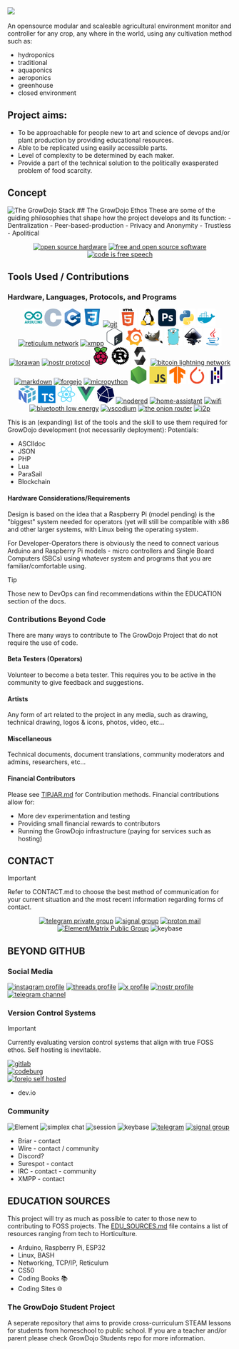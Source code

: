 <img src="https://github.com/Grow-Dojo/GrowDojo/blob/main/img/growdojoheader-alpha-one.jpg" />
<!--- readme.md version 1.3.7
File contributors:
• @Rhizosphere
• @sean-michael-starr
ToDo:
- Add Mastodon address
- Add steemit and Odysee 
- Create and add more community links
- Writeup CONTACT.md and header
- Upload PGP key
- Create centralized to-do for all docs work
- diagrams 
- litepaper
- whitepaper
- gitbook link
- DIP & DIP-Ideas
- Data storage over distributed networks
- Environment monitor network
- GrowDojo Stack Explained
- GLOSSARY.md
--->

An opensource modular and scaleable agricultural environment monitor and controller for any crop, any where in the world, using any cultivation method such as:
  - hydroponics
  - traditional
  - aquaponics
  - aeroponics
  - greenhouse
  - closed environment
## Project aims: 
- To be approachable for people new to art and science of devops and/or plant production by providing educational resources.
- Able to be replicated using easily accessible parts.
- Level of complexity to be determined by each maker.
- Provide a part of the technical solution to the politically exasperated problem of food scarcity.
## Concept
<img src="https://github.com/Sean-Michael-Starr/GrowDojo/blob/main/img/GrowDojoStackConcept-v1.png" alt="The GrowDojo Stack" />
<!--
Stack Ideas:
GrowDojo Master - gives feedback to operators 
GrowDojo Station
GrowDojo Terminal
GrowDojo Rhizome
GrowDojo Hub
-->
## The GrowDojo Ethos
These are some of the guiding philosophies that shape how the project develops and its function:
- Dentralization
- Peer-based-production
- Privacy and Anonymity
- Trustless 
- Apolitical
<p align="center">
<a href="https://oshwa.org/">
<img src="https://upload.wikimedia.org/wikipedia/commons/f/fd/Open-source-hardware-logo.svg" alt="open source hardware" height="100" width="95" /></a> 
<a href="https://freeopensourcesoftware.org//index.php/Main_Page"> <img src="https://upload.wikimedia.org/wikipedia/commons/3/31/Free_and_open-source_software_logo_%282009%29.svg" alt="free and open source software" height="100" width="100" /></a> 
<a href="https://codeisfreespeech.com/">
<img src="https://www.codeisfreespeech.com/cfs-banner.jpg" alt="code is free speech" /></a>
</p>

## Tools Used / Contributions 
<!-- to split into sections of their own
### Hardware
<p align="center">


### Systems
<p align="center">


### Languages In Use / To Be Used
<p align="center">


### Languages To Be Explored
<p align="center">


### Protocols
<p align="center">


### Software (recommended)
<p align="center">

--> 
### Hardware, Languages, Protocols, and Programs
<p align="center"> 
<a href="https://www.arduino.cc/" target="arduino"> <img src="https://github.com/devicons/devicon/blob/master/icons/arduino/arduino-original-wordmark.svg" alt="arduino" width="40" height="40"/></a> <a href="https://www.cprogramming.com/" target="_blank"> <img src="https://github.com/devicons/devicon/blob/master/icons/c/c-original.svg" alt="c" width="40" height="40"/></a> <a href="https://www.w3schools.com/cpp/" target="_blank"> <img src="https://github.com/devicons/devicon/blob/master/icons/cplusplus/cplusplus-original.svg" alt="cplusplus" width="40" height="40"/></a> <a href="https://www.w3schools.com/css/" target="_blank"> <img src="https://github.com/devicons/devicon/blob/master/icons/css3/css3-original.svg" alt="css3" width="40" height="40"/></a> <a href="https://git-scm.com/" target="_blank"> <img src="https://www.vectorlogo.zone/logos/git-scm/git-scm-icon.svg" alt="git" width="40" height="40"/></a> <a href="https://www.w3.org/html/" target="_blank"> <img src="https://github.com/devicons/devicon/blob/master/icons/html5/html5-original-wordmark.svg" alt="html5" width="40" height="40"/></a> <a href="https://www.linux.org/" target="_blank"> <img src="https://github.com/devicons/devicon/blob/master/icons/linux/linux-original.svg" alt="linux" width="40" height="40"/></a> <a href="https://www.photoshop.com/en" target="_blank"> <img src="https://github.com/devicons/devicon/blob/master/icons/photoshop/photoshop-plain.svg" alt="photoshop" width="40" height="40"/></a> <a href="https://www.python.org" target="_blank"> <img src="https://github.com/devicons/devicon/blob/master/icons/python/python-original.svg" alt="python" width="40" height="40"/></a> <a href="https://www.docker.com/" target="_blank"> <img src="https://github.com/devicons/devicon/blob/master/icons/docker/docker-plain.svg" alt="docker" width="40" height="40"/></a> <a href="https://reticulum.network/"> <img src="https://raw.githubusercontent.com/markqvist/Reticulum/master/docs/source/graphics/rns_logo_512.png" alt="reticulum network" width="40" height="40"/></a> <a href="https://xmpp.org/"> <img src="https://upload.wikimedia.org/wikipedia/commons/9/95/XMPP_logo.svg" alt="xmpp" width="40" height="40"/></a> <a href="https://www.gnu.org/software/bash/manual/bash.html"> <img src="https://github.com/devicons/devicon/blob/master/icons/bash/bash-original.svg" alt="bash" width="40" height="40"/></a> <a href="https://grafana.com/"> <img src="https://github.com/devicons/devicon/blob/master/icons/grafana/grafana-original.svg" alt="grafana" width="40" height="40"/></a> <a href="https://www.gimp.org/"> <img src="https://raw.githubusercontent.com/devicons/devicon/refs/heads/master/icons/gimp/gimp-original.svg" alt="GIMPshop" width="40" height="40"/></a> <a href="https://go.dev/"> <img src="https://github.com/devicons/devicon/blob/master/icons/go/go-original.svg" alt="go lang" width="40" height="40"/></a> <a href="https://inkscape.org/"> <img src="https://github.com/devicons/devicon/blob/master/icons/inkscape/inkscape-original.svg" alt="inkscape" width="40" height="40"/></a> <a href="http://oracle.com/java/"> <img src="https://github.com/devicons/devicon/blob/master/icons/java/java-original.svg" alt="java" width="40" height="40"/></a> <a href="https://en.wikipedia.org/wiki/LoRa"> <img src="https://upload.wikimedia.org/wikipedia/commons/thumb/1/13/LoRaWAN_Logo.svg/330px-LoRaWAN_Logo.svg.png"
alt="lorawan" height="40" width="128" /></a> <a href="https://www.github.com/nostr"> <img src="https://static.wikia.nocookie.net/logopedia/images/b/bc/103332273.jpg/revision/latest?cb=20221218195746"
alt="nostr protocol" height="40" width="40" /></a> <a href="https://www.raspberrypi.com/">
<img src="https://github.com/devicons/devicon/blob/master/icons/raspberrypi/raspberrypi-original.svg" alt="raspberry pi" height="40" width="40" /></a> <a href="https://www.rust-lang.org/">
<img src="https://github.com/devicons/devicon/blob/master/icons/rust/rust-original.svg"
alt="rust language" height="40" width="40" /></a> <a href="https://soliditylang.org/">
<img src="https://github.com/devicons/devicon/blob/master/icons/solidity/solidity-original.svg" alt="solidity language" height="40" width="40" /></a> <a href="https://lightning.network/">
<img src="https://upload.wikimedia.org/wikipedia/commons/f/f1/Bitcoin_lightning_logo.png"
alt="bitcoin lightning network" height="40" width="40" /></a> <a href="https://en.wikipedia.org/wiki/Markdown"> <img src="https://upload.wikimedia.org/wikipedia/commons/thumb/4/48/Markdown-mark.svg/208px-Markdown-mark.svg.png"
alt="markdown" height="40" width="65" /></a> <a href="https://forgejo.org/">
<img src="https://upload.wikimedia.org/wikipedia/commons/thumb/0/05/Forgejo_logo.svg/250px-Forgejo_logo.svg.png"
alt="forgejo" height="40" width="40" /></a> 
<a href="https://micropython.org/"> <img src="https://upload.wikimedia.org/wikipedia/commons/thumb/4/4e/Micropython-logo.svg/250px-Micropython-logo.svg.png" alt="micropython" height="40" width="40" /></a> <a href="https://nodejs.org/en"> <img src="https://github.com/devicons/devicon/blob/master/icons/nodejs/nodejs-original.svg" alt="nodejs" height="40" width="40" /></a> <a href="https://www.javascript.com/"> <img src="https://github.com/devicons/devicon/blob/master/icons/javascript/javascript-original.svg" alt="javascript" height="40" width="40" /></a> <a href="https://www.tensorflow.org/"> <img src="https://github.com/devicons/devicon/blob/master/icons/tensorflow/tensorflow-original.svg" alt="tensorflow" height="40" width="40" /></a> <a href="https://pytorch.org/"> <img src="https://github.com/devicons/devicon/blob/master/icons/pytorch/pytorch-original.svg" alt="pytorch" height="40" width="40" /></a> <a href="https://pandas.pydata.org/"> <img src="https://github.com/devicons/devicon/blob/master/icons/pandas/pandas-original.svg" alt="python data analysis library" height="40" width="40" /></a> <a href="https://numpy.org/"> <img src="https://github.com/devicons/devicon/blob/master/icons/numpy/numpy-original.svg" alt="numpy" height="40" width="40" /></a> <a href="https://www.typescriptlang.org/"> <img src="https://github.com/devicons/devicon/blob/master/icons/typescript/typescript-original.svg" alt="typescript" height="40" width="40" /></a> <a href="https://react.dev/"> <img src="https://github.com/devicons/devicon/blob/master/icons/react/react-original.svg" alt="react" height="40" width="40" /></a> <a href="https://vuejs.org/"> <img src="https://github.com/devicons/devicon/blob/master/icons/vuejs/vuejs-original.svg" alt="vue.js" height="40" width="40" /></a> <a href="https://www.influxdata.com/"> <img src="https://github.com/devicons/devicon/blob/master/icons/influxdb/influxdb-original.svg" alt="influxDB" height="40" width="40" /></a> <a href="https://nodered.org/"> <img src="https://nodered.org/about/resources/media/node-red-icon.png" alt="nodered" height="40" width="40" /></a> <a href="https://www.home-assistant.io/"> <img src="https://upload.wikimedia.org/wikipedia/en/thumb/4/49/Home_Assistant_logo_%282023%29.svg/240px-Home_Assistant_logo_%282023%29.svg.png" alt="home-assistant" height="40" width="40" /></a> <a href="https://en.wikipedia.org/wiki/Wi-Fi"> <img src="https://upload.wikimedia.org/wikipedia/commons/thumb/a/ae/WiFi_Logo.svg/330px-WiFi_Logo.svg.png" alt="wifi" height="40" width="67" /></a> <a href="https://en.wikipedia.org/wiki/Bluetooth_Low_Energy"> <img src="https://upload.wikimedia.org/wikipedia/commons/thumb/d/da/Bluetooth.svg/250px-Bluetooth.svg.png" alt="bluetooth low energy" height="40" width="26" /></a> <a href="https://vscodium.com/"> <img src="https://vscodium.com/img/codium_cnl.svg" alt="vscodium" height="40" width="40" /></a> <a href="https://www.torproject.org/">
<img src="https://upload.wikimedia.org/wikipedia/commons/thumb/1/15/Tor-logo-2011-flat.svg/306px-Tor-logo-2011-flat.svg.png" alt="the onion router" height="40" width="66" /></a> <a href="https://geti2p.net/en/">
<img src="https://upload.wikimedia.org/wikipedia/commons/a/ae/I2P_logo.svg"
alt="i2p" height="40" width="192" /></a> 

</p>

This is an (expanding) list of the tools and the skill to use them required for GrowDojo development (not necessarily deployment):
Potentials:
- ASCIIdoc
- JSON
- PHP
- Lua
- ParaSail
- Blockchain

#### Hardware Considerations/Requirements
Design is based on the idea that a Raspberry Pi (model pending) is the "biggest" system needed for operators (yet will still be compatible with x86 and other larger systems, with Linux being the operating system.  

For Developer-Operators there is obviously the need to connect various Arduino and Raspberry Pi models - micro controllers and Single Board Computers (SBCs) using whatever system and programs that you are familiar/comfortable using.
> [!TIP]
> Those new to DevOps can find recommendations within the EDUCATION section of the docs. 
### Contributions Beyond Code
There are many ways to contribute to The GrowDojo Project that do not require the use of code. 
#### Beta Testers (Operators)
Volunteer to become a beta tester. This requires you to be active in the community to give feedback and suggestions.
#### Artists
Any form of art related to the project in any media, such as drawing, technical drawing, logos & icons, photos, video, etc...
#### Miscellaneous 
Technical documents, document translations, community moderators and admins, researchers, etc...
#### Financial Contributors 
Please see <a href="https://github.com/RhizoSphere/GrowDojo/blob/seed01-1/TIPJAR.md">
TIPJAR.md</a> for Contribution methods. Financial contributions allow for:
- More dev experimentation and testing
- Providing small financial rewards to contributors
- Running the GrowDojo infrastructure (paying for services such as hosting)
<!-- accepted currency icon row 20px centered paragraph -->
## CONTACT

> [!IMPORTANT]
> Refer to CONTACT.md to choose the best method of communication for your current situation and the most recent information regarding forms of contact.
<p align="center">
<a href="https://t.me/+5Gd7C8qUyopiODZl">
<img src="https://upload.wikimedia.org/wikipedia/commons/thumb/6/62/Telegram_logo_icon.svg/250px-Telegram_logo_icon.svg.png" alt="telegram private group" height="40" height="40" /></a> <a href="https://signal.group/#CjQKIDWFOswC735NhHa1whL1n3SeXfQye-yq7zc8QB3KiE0yEhD_vrtx-nuUizoeONbRRhDm"><img src="https://upload.wikimedia.org/wikipedia/commons/thumb/4/41/Signal_ultramarine_icon.svg/1920px-Signal_ultramarine_icon.svg.png" alt="signal group" width="40" height="40" /></a> <a href="mailto:growdojo@protonmail.com">
<img src="https://upload.wikimedia.org/wikipedia/commons/thumb/0/0c/ProtonMail_icon.svg/106px-ProtonMail_icon.svg.png"
alt="proton mail" height="40" width="49" /></a> <a href="https://matrix.to/#/@growdojo:matrix.org">
<img src="https://upload.wikimedia.org/wikipedia/commons/c/cb/Element_%28software%29_logo.svg"
alt="Element/Matrix Public Group" height="40" width="40" /></a> <img src="https://upload.wikimedia.org/wikipedia/commons/b/bb/Keybase_logo_official.svg" alt="keybase" height="40" width="40" /> </p>

## BEYOND GITHUB
### Social Media
<a href="https://www.instagram.com/grow.dojo"><img src="https://upload.wikimedia.org/wikipedia/commons/thumb/9/95/Instagram_logo_2022.svg/250px-Instagram_logo_2022.svg.png" alt="instagram profile" width="40" height="width" /></a> <a href="https://www.threads.net/@grow.dojo">
<img src="https://upload.wikimedia.org/wikipedia/commons/thumb/0/01/Threads_%28app%29.svg/250px-Threads_%28app%29.svg.png"
alt="threads profile" height="40" width="40" /></a> <a href="https://x.com/TheGrowDojo">
<img src="https://upload.wikimedia.org/wikipedia/commons/thumb/0/01/X-Logo-Round-Color.png/250px-X-Logo-Round-Color.png" alt="x profile" height="40" width="40" /></a> <a href="https://iris.cx/npub1c43jqhd8xha7tawhnjuvfskxgl3rnvk4vpujxhgmpp6pfkdqht2sje8xcq"> <img src="https://github.com/mbarulli/nostr-logo/blob/main/PNG/nostr-icon-purple-transparent-256x256.png"
alt="nostr profile" height="40" width="40" /></a> <a href="https://t.me/growdojo_core">
<img src="https://upload.wikimedia.org/wikipedia/commons/thumb/6/62/Telegram_logo_icon.svg/250px-Telegram_logo_icon.svg.png" alt="telegram channel" height="40" width="40" /></a> 
<!--
<a href="
">
<img src="https://upload.wikimedia.org/wikipedia/commons/thumb/4/48/Mastodon_Logotype_%28Simple%29.svg/223px-Mastodon_Logotype_%28Simple%29.svg.png
"
alt="
" height="40" width="40" /></a> 

<a href="
">
<img src="
"
alt="
" height="40" width="40" /></a> 

- Reddit
- Odysse
- Steemit -->

### Version Control Systems

> [!IMPORTANT]
> Currently evaluating version control systems that align with true FOSS ethos. Self hosting is inevitable. 

<a href="https://about.gitlab.com/grow-dojo/"> <img src="https://upload.wikimedia.org/wikipedia/commons/thumb/e/e1/GitLab_logo.svg/330px-GitLab_logo.svg.png" alt="gitlab" height="40" width="131" /></a>
<br> <a href="https://codeberg.org/">
<img src="https://upload.wikimedia.org/wikipedia/commons/thumb/7/7e/Codeberg_logo_horizontal.svg/330px-Codeberg_logo_horizontal.svg.png"
alt="codeburg" height="40" width="178" /></a> <br>
<a href="https://www.forgejo.org">
<img src="https://upload.wikimedia.org/wikipedia/commons/thumb/0/0f/Forgejo-wordmark.svg/330px-Forgejo-wordmark.svg.png"
alt="forejo self hosted" height="40" width="107" /></a> 
<br>
- dev.io
### Community
<!-- add tip and link to Community.md -->
<img src="https://upload.wikimedia.org/wikipedia/commons/c/cb/Element_%28software%29_logo.svg" alt="Element" height="40" width="40" /> <img src="https://simplex.chat/img/new/logo-symbol-light.svg" alt="simplex chat" height="40" width="40" /> <img src="https://upload.wikimedia.org/wikipedia/commons/thumb/a/ab/Session_App_Logo.svg/250px-Session_App_Logo.svg.png" alt="session" height="40" width="40" />
<img src="https://upload.wikimedia.org/wikipedia/commons/b/bb/Keybase_logo_official.svg" alt="keybase" height="40" width="40" /> <a href="https://t.me/+5Gd7C8qUyopiODZl">
<img src="https://upload.wikimedia.org/wikipedia/commons/thumb/6/62/Telegram_logo_icon.svg/250px-Telegram_logo_icon.svg.png" alt="telegram" height="40" height="40" /></a> <a href="https://signal.group/#CjQKIDWFOswC735NhHa1whL1n3SeXfQye-yq7zc8QB3KiE0yEhD_vrtx-nuUizoeONbRRhDm"><img src="https://upload.wikimedia.org/wikipedia/commons/thumb/4/41/Signal_ultramarine_icon.svg/1920px-Signal_ultramarine_icon.svg.png" alt="signal group" width="40" height="40" /></a>

- Briar - contact
- Wire - contact / community 
- Discord?
- Surespot - contact 
- IRC - contact - community 
- XMPP - contact

## EDUCATION SOURCES
This project will try as much as possible to cater to those new to contributing to FOSS projects. The <a href="https://github.com/RhizoSphere/GrowDojo/blob/seed01-1/docs/EDU_SOURCES.md">
EDU_SOURCES.md</a> file contains a list of resources ranging from tech to Horticulture. 
- Arduino, Raspberry Pi, ESP32
- Linux, BASH
- Networking, TCP/IP, Reticulum 
- CS50
- Coding Books 📚 
- Coding Sites 🌐

### The GrowDojo Student Project
A seperate repository that aims to provide cross-curriculum STEAM lessons for students from homeschool to public school. If you are a teacher and/or parent please check GrowDojo Students repo for more information.
